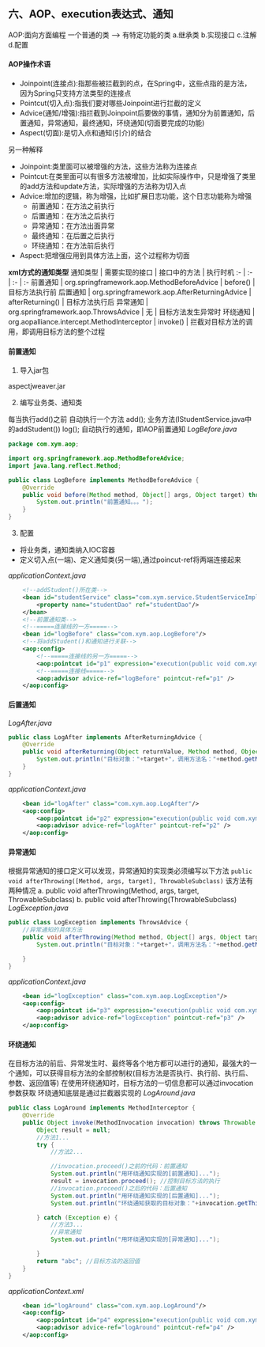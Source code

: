 ## 六、AOP、execution表达式、通知

AOP:面向方面编程
一个普通的类  --> 有特定功能的类
a.继承类 b.实现接口 c.注解 d.配置
#### AOP操作术语
- Joinpoint(连接点):指那些被拦截到的点，在Spring中，这些点指的是方法，因为Spring只支持方法类型的连接点
- Pointcut(切入点):指我们要对哪些Joinpoint进行拦截的定义
- Advice(通知/增强):指拦截到Joinpoint后要做的事情，通知分为前置通知，后置通知，异常通知，最终通知，环绕通知(切面要完成的功能)
- Aspect(切面):是切入点和通知(引介)的结合

另一种解释
- Joinpoint:类里面可以被增强的方法，这些方法称为连接点
- Pointcut:在类里面可以有很多方法被增加，比如实际操作中，只是增强了类里的add方法和update方法，实际增强的方法称为切入点
- Advice:增加的逻辑，称为增强，比如扩展日志功能，这个日志功能称为增强
  - 前置通知：在方法之前执行
  - 后置通知：在方法之后执行
  - 异常通知：在方法出面异常
  - 最终通知：在后置之后执行
  - 环绕通知：在方法前后执行
- Aspect:把增强应用到具体方法上面，这个过程称为切面

**xml方式的通知类型**
通知类型 | 需要实现的接口 | 接口中的方法 | 执行时机
:- | :- | :- | :-
前置通知 | org.springframework.aop.MethodBeforeAdvice | before() | 目标方法执行前
后置通知 | org.springframework.aop.AfterReturningAdvice | afterReturning() | 目标方法执行后
异常通知 | org.springframework.aop.ThrowsAdvice | 无 | 目标方法发生异常时
环绕通知 | org.aopalliance.intercept.MethodInterceptor | invoke() | 拦截对目标方法的调用，即调用目标方法的整个过程

#### 前置通知
1. 导入jar包

aspectjweaver.jar

2. 编写业务类、通知类

每当执行add()之前 自动执行一个方法
add();  业务方法(IStudentService.java中的addStudent())
log();  自动执行的通知，即AOP前置通知
*LogBefore.java*
```java
package com.xym.aop;

import org.springframework.aop.MethodBeforeAdvice;
import java.lang.reflect.Method;

public class LogBefore implements MethodBeforeAdvice {
    @Override
    public void before(Method method, Object[] args, Object target) throws Throwable {
        System.out.println("前置通知。。。");
    }
}
```
3. 配置

- 将业务类，通知类纳入IOC容器
- 定义切入点(一端)、定义通知类(另一端),通过poincut-ref将两端连接起来

*applicationContext.java*
```xml
    <!--addStudent()所在类-->
    <bean id="studentService" class="com.xym.service.StudentServiceImpl">
        <property name="studentDao" ref="studentDao"/>
    </bean>
    <!--前置通知类-->
    <!--=====连接线的一方=====-->
    <bean id="logBefore" class="com.xym.aop.LogBefore"/>
    <!--将addStudent()和通知进行关联-->
    <aop:config>
        <!--=====连接线的另一方=====-->
        <aop:pointcut id="p1" expression="execution(public void com.xym.service.StudentServiceImpl.addStudent(com.xym.entities.Student))"/>
        <!--=====连接线=====-->
        <aop:advisor advice-ref="logBefore" pointcut-ref="p1" />
    </aop:config>
```

#### 后置通知
*LogAfter.java*
```java
public class LogAfter implements AfterReturningAdvice {
    @Override
    public void afterReturning(Object returnValue, Method method, Object[] args, Object target) throws Throwable {
        System.out.println("目标对象："+target+"，调用方法名："+method.getName()+"，方法参数个数："+args.length+"，方法的返回值："+returnValue);
    }
}
```
*applicationContext.java*
```xml
    <bean id="logAfter" class="com.xym.aop.LogAfter"/>
    <aop:config>
        <aop:pointcut id="p2" expression="execution(public void com.xym.service.StudentServiceImpl.*(..))"/>
        <aop:advisor advice-ref="logAfter" pointcut-ref="p2" />
    </aop:config>
```
#### 异常通知
根据异常通知的接口定义可以发现，异常通知的实现类必须编写以下方法
```public void afterThrowing([Method, args, target], ThrowableSubclass)```
该方法有两种情况
a. public void afterThrowing(Method, args, target, ThrowableSubclass)
b. public void afterThrowing(ThrowableSubclass)
*LogException.java*
```java
public class LogException implements ThrowsAdvice {
    //异常通知的具体方法
    public void afterThrowing(Method method, Object[] args, Object target, Throwable ex){
        System.out.println("目标对象："+target+"，调用方法名："+method.getName()+"，方法参数个数："+args.length+"，异常类型："+ex.getMessage());

    }
}
```
*applicationContext.java*
```xml
    <bean id="logException" class="com.xym.aop.LogException"/>
    <aop:config>
        <aop:pointcut id="p3" expression="execution(public void com.xym.service.StudentServiceImpl.*(..))"/>
        <aop:advisor advice-ref="logException" pointcut-ref="p3" />
    </aop:config>
```
#### 环绕通知
在目标方法的前后、异常发生时、最终等各个地方都可以进行的通知，最强大的一个通知，可以获得目标方法的全部控制权(目标方法是否执行、执行前、执行后、参数、返回值等)
在使用环绕通知时，目标方法的一切信息都可以通过invocation参数获取
环绕通知底层是通过拦截器实现的
*LogAround.java*
```java
public class LogAround implements MethodInterceptor {
    @Override
    public Object invoke(MethodInvocation invocation) throws Throwable {
        Object result = null;
        //方法1...
        try {
            //方法2...

            //invocation.proceed()之前的代码：前置通知
            System.out.println("用环绕通知实现的[前置通知]...");
            result = invocation.proceed(); //控制目标方法的执行
            //invocation.proceed()之后的代码：后置通知
            System.out.println("用环绕通知实现的[后置通知]...");
            System.out.println("环绕通知获取的目标对象："+invocation.getThis()+"，调用方法名："+invocation.getMethod().getName()+"，方法参数个数："+invocation.getArguments()+"，返回值："+result);

        } catch (Exception e) {
            //方法3...
            //异常通知
            System.out.println("用环绕通知实现的[异常通知]...");

        }
        return "abc"; //目标方法的返回值
    }
}
```
*applicationContext.xml*
```xml
    <bean id="logAround" class="com.xym.aop.LogAround"/>
    <aop:config>
        <aop:pointcut id="p4" expression="execution(public void com.xym.service.StudentServiceImpl.*(..))"/>
        <aop:advisor advice-ref="logAround" pointcut-ref="p4" />
    </aop:config>
```